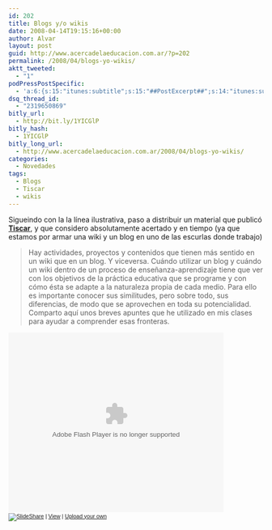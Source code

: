```yaml
---
id: 202
title: Blogs y/o wikis
date: 2008-04-14T19:15:16+00:00
author: Alvar
layout: post
guid: http://www.acercadelaeducacion.com.ar/?p=202
permalink: /2008/04/blogs-yo-wikis/
aktt_tweeted:
  - "1"
podPressPostSpecific:
  - 'a:6:{s:15:"itunes:subtitle";s:15:"##PostExcerpt##";s:14:"itunes:summary";s:15:"##PostExcerpt##";s:15:"itunes:keywords";s:17:"##WordPressCats##";s:13:"itunes:author";s:10:"##Global##";s:15:"itunes:explicit";s:7:"Default";s:12:"itunes:block";s:7:"Default";}'
dsq_thread_id:
  - "2319650869"
bitly_url:
  - http://bit.ly/1YICGlP
bitly_hash:
  - 1YICGlP
bitly_long_url:
  - http://www.acercadelaeducacion.com.ar/2008/04/blogs-yo-wikis/
categories:
  - Novedades
tags:
  - Blogs
  - Tiscar
  - wikis
---
```

Sigueindo con la la línea ilustrativa, paso a distribuir un material que publicó <strong><a href="http://www.tiscar.com/2008/04/06/blogs-y-wikis-diferencias-significativas/trackback/">Tiscar</a></strong>, y que considero absolutamente acertado y en tiempo (ya que estamos por armar una wiki y un blog en uno de las escurlas donde trabajo)
<blockquote>Hay actividades, proyectos y contenidos que tienen más sentido en un wiki que en un blog. Y viceversa. Cuándo utilizar un blog y cuándo un wiki dentro de un proceso de enseñanza-aprendizaje tiene que ver con los objetivos de la práctica educativa que se programe y con cómo ésta se adapte a la naturaleza propia de cada medio. Para ello es importante conocer sus similitudes, pero sobre todo, sus diferencias, de modo que se aprovechen en toda su potencialidad. Comparto aquí unos breves apuntes que he utilizado en mis clases para ayudar a comprender esas fronteras.</blockquote>
<div id="__ss_322866" style="width:425px;text-align:left"><object classid="clsid:d27cdb6e-ae6d-11cf-96b8-444553540000" width="425" height="355" codebase="http://download.macromedia.com/pub/shockwave/cabs/flash/swflash.cab#version=6,0,40,0"><param name="allowFullScreen" value="true" /><param name="allowScriptAccess" value="always" /><param name="src" value="http://static.slideshare.net/swf/ssplayer2.swf?doc=blogs-y-wikis-1206560811671168-4" /><embed type="application/x-shockwave-flash" width="425" height="355" src="http://static.slideshare.net/swf/ssplayer2.swf?doc=blogs-y-wikis-1206560811671168-4" allowscriptaccess="always" allowfullscreen="true"></embed></object>
<div style="font-size:11px;font-family:tahoma,arial;height:26px;padding-top:2px;"><a href="http://www.slideshare.net/?src=embed"><img style="border:0px none;margin-bottom:-5px" src="http://static.slideshare.net/swf/logo_embd.png" alt="SlideShare" /></a> | <a title="View this slideshow on SlideShare" href="http://www.slideshare.net/tiscar/blogs-y-wikis-322866">View</a> | <a href="http://www.slideshare.net/upload">Upload your own</a></div>
</div>
<img style="visibility:hidden;width:0px;height:0px;" src="http://counters.gigya.com/wildfire/CIMP/Jmx*PTEyMDgyMDc1NDE1OTMmcHQ9MTIwODIwNzU*MzMxMiZwPTEwMTkxJmQ9Jm49.jpg" border="0" alt="" width="0" height="0" />
